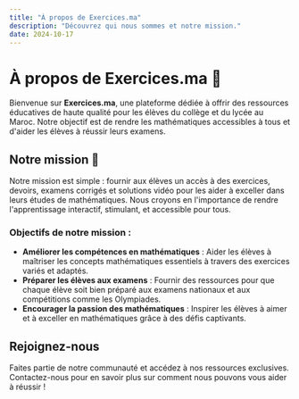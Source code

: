 ```yaml
---
title: "À propos de Exercices.ma"
description: "Découvrez qui nous sommes et notre mission."
date: 2024-10-17
---
```


# À propos de Exercices.ma 📘

Bienvenue sur **Exercices.ma**, une plateforme dédiée à offrir des ressources éducatives de haute qualité pour les élèves du collège et du lycée au Maroc. Notre objectif est de rendre les mathématiques accessibles à tous et d'aider les élèves à réussir leurs examens.

## Notre mission 🎯

Notre mission est simple : fournir aux élèves un accès à des exercices, devoirs, examens corrigés et solutions vidéo pour les aider à exceller dans leurs études de mathématiques. Nous croyons en l'importance de rendre l'apprentissage interactif, stimulant, et accessible pour tous.

### Objectifs de notre mission :

- **Améliorer les compétences en mathématiques** : Aider les élèves à maîtriser les concepts mathématiques essentiels à travers des exercices variés et adaptés.
- **Préparer les élèves aux examens** : Fournir des ressources pour que chaque élève soit bien préparé aux examens nationaux et aux compétitions comme les Olympiades.
- **Encourager la passion des mathématiques** : Inspirer les élèves à aimer et à exceller en mathématiques grâce à des défis captivants.

## Rejoignez-nous

Faites partie de notre communauté et accédez à nos ressources exclusives. Contactez-nous pour en savoir plus sur comment nous pouvons vous aider à réussir !

